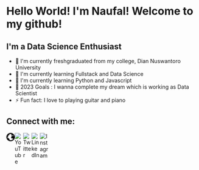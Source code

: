 # Hello World! I'm Naufal! Welcome to my github!

## I'm a Data Science Enthusiast

- 🔭 I'm currently freshgraduated from my college, Dian Nuswantoro University
- 🌱 I'm currently learning Fullstack and Data Science
- 📖 I'm currently learning Python and Javascript
- 🥅 2023 Goals : I wanna complete my dream which is working as Data Scientist
- ⚡ Fun fact: I love to playing guitar and piano

## Connect with me:

[<img align="left" width="22px" src="https://raw.githubusercontent.com/iconic/open-iconic/master/svg/globe.svg" />][website]
[<img align="left" alt="YouTube" width="22px" src="https://cdn.jsdelivr.net/npm/simple-icons@v3/icons/youtube.svg" />][youtube]
[<img align="left" alt="Twitter" width="22px" src="https://cdn.jsdelivr.net/npm/simple-icons@v3/icons/twitter.svg" />][twitter]
[<img align="left" alt="LinkedIn" width="22px" src="https://icons8.com/icon/13930/linkedin" />][linkedin]
[<img align="left" alt="Instagram" width="22px" src="https://cdn.jsdelivr.net/npm/simple-icons@v3/icons/instagram.svg" />][instagram]

[//]: <>
[website]: http://abyannaufal.netlify.app
[youtube]: https://www.youtube.com/channel/UCW9GNnKj-FdeYQyDszXELqg
[twitter]: https://twitter.com/abyannaufal27
[linkedin]: https://www.linkedin.com/in/mohamad-abyannaufal-aditya-kusuma-1626371ba/
[instagram]: https://www.instagram.com/abyannaufal27/

